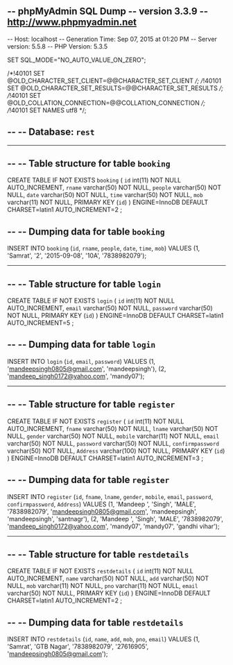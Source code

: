 -- phpMyAdmin SQL Dump
-- version 3.3.9
-- http://www.phpmyadmin.net
--
-- Host: localhost
-- Generation Time: Sep 07, 2015 at 01:20 PM
-- Server version: 5.5.8
-- PHP Version: 5.3.5

SET SQL_MODE="NO_AUTO_VALUE_ON_ZERO";


/*!40101 SET @OLD_CHARACTER_SET_CLIENT=@@CHARACTER_SET_CLIENT */;
/*!40101 SET @OLD_CHARACTER_SET_RESULTS=@@CHARACTER_SET_RESULTS */;
/*!40101 SET @OLD_COLLATION_CONNECTION=@@COLLATION_CONNECTION */;
/*!40101 SET NAMES utf8 */;

--
-- Database: `rest`
--

-- --------------------------------------------------------

--
-- Table structure for table `booking`
--

CREATE TABLE IF NOT EXISTS `booking` (
  `id` int(11) NOT NULL AUTO_INCREMENT,
  `rname` varchar(50) NOT NULL,
  `people` varchar(50) NOT NULL,
  `date` varchar(50) NOT NULL,
  `time` varchar(50) NOT NULL,
  `mob` varchar(11) NOT NULL,
  PRIMARY KEY (`id`)
) ENGINE=InnoDB  DEFAULT CHARSET=latin1 AUTO_INCREMENT=2 ;

--
-- Dumping data for table `booking`
--

INSERT INTO `booking` (`id`, `rname`, `people`, `date`, `time`, `mob`) VALUES
(1, 'Samrat', '2', '2015-09-08', '10A', '7838982079');

-- --------------------------------------------------------

--
-- Table structure for table `login`
--

CREATE TABLE IF NOT EXISTS `login` (
  `id` int(11) NOT NULL AUTO_INCREMENT,
  `email` varchar(50) NOT NULL,
  `password` varchar(50) NOT NULL,
  PRIMARY KEY (`id`)
) ENGINE=InnoDB  DEFAULT CHARSET=latin1 AUTO_INCREMENT=5 ;

--
-- Dumping data for table `login`
--

INSERT INTO `login` (`id`, `email`, `password`) VALUES
(1, 'mandeepsingh0805@gmail.com', 'mandeepsingh'),
(2, 'mandeep_singh0172@yahoo.com', 'mandy07');

-- --------------------------------------------------------

--
-- Table structure for table `register`
--

CREATE TABLE IF NOT EXISTS `register` (
  `id` int(11) NOT NULL AUTO_INCREMENT,
  `fname` varchar(50) NOT NULL,
  `lname` varchar(50) NOT NULL,
  `gender` varchar(50) NOT NULL,
  `mobile` varchar(11) NOT NULL,
  `email` varchar(50) NOT NULL,
  `password` varchar(50) NOT NULL,
  `confirmpassword` varchar(50) NOT NULL,
  `Address` varchar(100) NOT NULL,
  PRIMARY KEY (`id`)
) ENGINE=InnoDB  DEFAULT CHARSET=latin1 AUTO_INCREMENT=3 ;

--
-- Dumping data for table `register`
--

INSERT INTO `register` (`id`, `fname`, `lname`, `gender`, `mobile`, `email`, `password`, `confirmpassword`, `Address`) VALUES
(1, 'Mandeep ', 'Singh', 'MALE', '7838982079', 'mandeepsingh0805@gmail.com', 'mandeepsingh', 'mandeepsingh', 'santnagr'),
(2, 'Mandeep ', 'Singh', 'MALE', '7838982079', 'mandeep_singh0172@yahoo.com', 'mandy07', 'mandy07', 'gandhi vihar');

-- --------------------------------------------------------

--
-- Table structure for table `restdetails`
--

CREATE TABLE IF NOT EXISTS `restdetails` (
  `id` int(11) NOT NULL AUTO_INCREMENT,
  `name` varchar(50) NOT NULL,
  `add` varchar(50) NOT NULL,
  `mob` varchar(11) NOT NULL,
  `pno` varchar(11) NOT NULL,
  `email` varchar(50) NOT NULL,
  PRIMARY KEY (`id`)
) ENGINE=InnoDB  DEFAULT CHARSET=latin1 AUTO_INCREMENT=2 ;

--
-- Dumping data for table `restdetails`
--

INSERT INTO `restdetails` (`id`, `name`, `add`, `mob`, `pno`, `email`) VALUES
(1, 'Samrat', 'GTB Nagar', '7838982079', '27616905', 'mandeepsingh0805@gmail.com');
